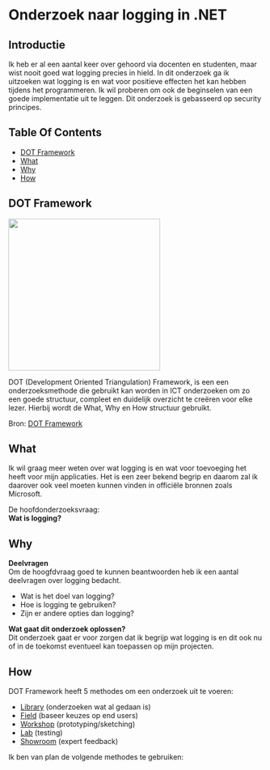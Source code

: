 # Onderzoek naar logging in .NET

## Introductie
Ik heb er al een aantal keer over gehoord via docenten en studenten, maar wist nooit goed wat logging precies in hield. In dit onderzoek ga ik uitzoeken wat logging is en wat voor positieve effecten het kan hebben tijdens het programmeren. Ik wil proberen om ook de beginselen van een goede implementatie uit te leggen. Dit onderzoek is gebasseerd op security principes.

## Table Of Contents
- [DOT Framework](#dot-framework)
- [What](#what)
- [Why](#why)
- [How](#How)

## DOT Framework

<img src=https://user-images.githubusercontent.com/58031089/114270834-cd543680-9a0e-11eb-9b01-7248641fab13.png width="300" height="300" />

DOT (Development Oriented Triangulation) Framework, is een een onderzoeksmethode die gebruikt kan worden in ICT onderzoeken om zo een goede structuur, compleet en duidelijk overzicht te creëren voor elke lezer. Hierbij wordt de What, Why en How structuur gebruikt.

Bron: [DOT Framework](https://ictresearchmethods.nl/The_DOT_Framework)

## What
Ik wil graag meer weten over wat logging is en wat voor toevoeging het heeft voor mijn applicaties. Het is een zeer bekend begrip en daarom zal ik daarover ook veel moeten kunnen vinden in officiële bronnen zoals Microsoft. 

De hoofdonderzoeksvraag:  
**Wat is logging?**

## Why  
**Deelvragen**  
Om de hoogfdvraag goed te kunnen beantwoorden heb ik een aantal deelvragen over logging bedacht.  
- Wat is het doel van logging?
- Hoe is logging te gebruiken?
- Zijn er andere opties dan logging?  

**Wat gaat dit onderzoek oplossen?**  
Dit onderzoek gaat er voor zorgen dat ik begrijp wat logging is en dit ook nu of in de toekomst eventueel kan toepassen op mijn projecten.


## How
DOT Framework heeft 5 methodes om een onderzoek uit te voeren:
- [Library](https://ictresearchmethods.nl/Category:Library) (onderzoeken wat al gedaan is)
- [Field](https://ictresearchmethods.nl/Category:Field) (baseer keuzes op end users) 
- [Workshop](https://ictresearchmethods.nl/Category:Workshop) (prototyping/sketching)
- [Lab](https://ictresearchmethods.nl/Category:Lab) (testing)
- [Showroom](https://ictresearchmethods.nl/Category:Showroom) (expert feedback)

Ik ben van plan de volgende methodes te gebruiken:  
